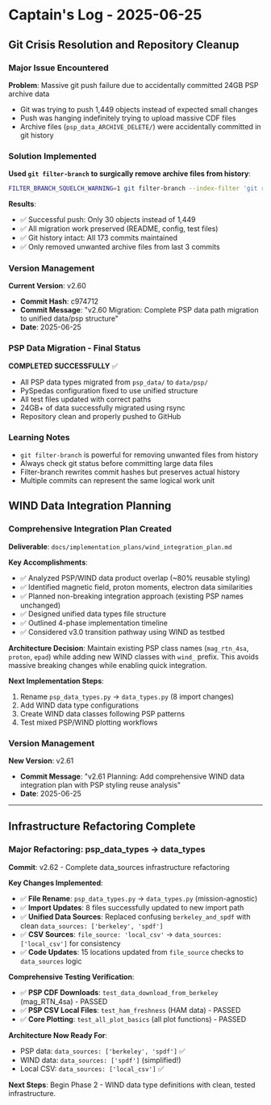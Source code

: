 # Captain's Log - 2025-06-25

## Git Crisis Resolution and Repository Cleanup

### Major Issue Encountered
**Problem**: Massive git push failure due to accidentally committed 24GB PSP archive data
- Git was trying to push 1,449 objects instead of expected small changes
- Push was hanging indefinitely trying to upload massive CDF files
- Archive files (`psp_data_ARCHIVE_DELETE/`) were accidentally committed in git history

### Solution Implemented
**Used `git filter-branch` to surgically remove archive files from history**:
```bash
FILTER_BRANCH_SQUELCH_WARNING=1 git filter-branch --index-filter 'git rm -rf --cached --ignore-unmatch psp_data_ARCHIVE_DELETE' HEAD~3..HEAD
```

**Results**:
- ✅ Successful push: Only 30 objects instead of 1,449
- ✅ All migration work preserved (README, config, test files)
- ✅ Git history intact: All 173 commits maintained
- ✅ Only removed unwanted archive files from last 3 commits

### Version Management
**Current Version**: v2.60
- **Commit Hash**: c974712
- **Commit Message**: "v2.60 Migration: Complete PSP data path migration to unified data/psp structure"
- **Date**: 2025-06-25

### PSP Data Migration - Final Status
**COMPLETED SUCCESSFULLY** ✅
- All PSP data types migrated from `psp_data/` to `data/psp/`
- PySpedas configuration fixed to use unified structure
- All test files updated with correct paths
- 24GB+ of data successfully migrated using rsync
- Repository clean and properly pushed to GitHub

### Learning Notes
- `git filter-branch` is powerful for removing unwanted files from history
- Always check git status before committing large data files
- Filter-branch rewrites commit hashes but preserves actual history
- Multiple commits can represent the same logical work unit

## WIND Data Integration Planning

### Comprehensive Integration Plan Created
**Deliverable**: `docs/implementation_plans/wind_integration_plan.md`

**Key Accomplishments**:
- ✅ Analyzed PSP/WIND data product overlap (~80% reusable styling)
- ✅ Identified magnetic field, proton moments, electron data similarities  
- ✅ Planned non-breaking integration approach (existing PSP names unchanged)
- ✅ Designed unified data types file structure
- ✅ Outlined 4-phase implementation timeline
- ✅ Considered v3.0 transition pathway using WIND as testbed

**Architecture Decision**: Maintain existing PSP class names (`mag_rtn_4sa`, `proton`, `epad`) while adding new WIND classes with `wind_` prefix. This avoids massive breaking changes while enabling quick integration.

**Next Implementation Steps**: 
1. Rename `psp_data_types.py` → `data_types.py` (8 import changes)
2. Add WIND data type configurations  
3. Create WIND data classes following PSP patterns
4. Test mixed PSP/WIND plotting workflows

### Version Management
**New Version**: v2.61
- **Commit Message**: "v2.61 Planning: Add comprehensive WIND data integration plan with PSP styling reuse analysis"
- **Date**: 2025-06-25

---

## Infrastructure Refactoring Complete

### Major Refactoring: psp_data_types → data_types
**Commit**: v2.62 - Complete data_sources infrastructure refactoring

**Key Changes Implemented**:
- ✅ **File Rename**: `psp_data_types.py` → `data_types.py` (mission-agnostic)
- ✅ **Import Updates**: 8 files successfully updated to new import path
- ✅ **Unified Data Sources**: Replaced confusing `berkeley_and_spdf` with clean `data_sources: ['berkeley', 'spdf']`
- ✅ **CSV Sources**: `file_source: 'local_csv'` → `data_sources: ['local_csv']` for consistency
- ✅ **Code Updates**: 15 locations updated from `file_source` checks to `data_sources` logic

**Comprehensive Testing Verification**:
- ✅ **PSP CDF Downloads**: `test_data_download_from_berkeley` (mag_RTN_4sa) - PASSED
- ✅ **PSP CSV Local Files**: `test_ham_freshness` (HAM data) - PASSED 
- ✅ **Core Plotting**: `test_all_plot_basics` (all plot functions) - PASSED

**Architecture Now Ready For**:
- PSP data: `data_sources: ['berkeley', 'spdf']` ✅
- WIND data: `data_sources: ['spdf']` (simplified!) 
- Local CSV: `data_sources: ['local_csv']` ✅

**Next Steps**: Begin Phase 2 - WIND data type definitions with clean, tested infrastructure. 